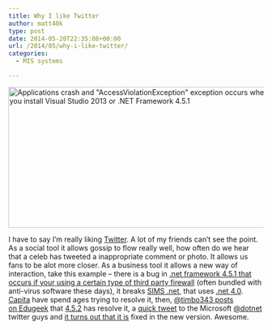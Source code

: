 ```yaml
---
title: Why I like Twitter
author: matt40k
type: post
date: 2014-05-20T22:35:08+00:00
url: /2014/05/why-i-like-twitter/
categories:
  - MIS systems

---
```

<img class="size-full wp-image-58" src="//matt40k.uk/img/2014/05/451error.png" alt="Applications crash and &quot;AccessViolationException&quot; exception occurs when you use System.Data.SqlClient after you install Visual Studio 2013 or .NET Framework 4.5.1" width="779" height="278" />

I have to say I&#8217;m really liking <a href="http://twitter.com/matt40k" target="_blank" rel="nofollow">Twitter</a>. A lot of my friends can&#8217;t see the point. As a social tool it allows gossip to flow really well, how often do we hear that a celeb has tweeted a inappropriate comment or photo. It allows us fans to be alot more closer. As a business tool it allows a new way of interaction, take this example &#8211; there is a bug in <a href="http://support.microsoft.com/kb/2915689" target="_blank" rel="nofollow">.net framework 4.5.1 that occurs if your using a certain type of third party firewall</a> (often bundled with anti-virus software these days), it breaks <a href="http://www.capita-sims.co.uk/" target="_blank" rel="nofollow">SIMS .net</a>, that uses <a href="http://en.wikipedia.org/wiki/.NET_Framework_version_history#.NET_Framework_4" target="_blank" rel="nofollow">.net 4.0</a>. <a href="http://www.capita-sims.co.uk/" target="_blank" rel="nofollow">Capita</a> have spend ages trying to resolve it, then, <a href="http://www.edugeek.net/forums/mis-systems/129997-microsoft-net-4-5-1-update-borking-sims-net-anyone-else-2.html#post1166917" target="_blank" rel="nofollow">@timbo343 posts on Edugeek</a> that <a href="http://en.wikipedia.org/wiki/.NET_Framework_version_history#.NET_Framework_4.5.2" target="_blank" rel="nofollow">4.5.2</a> has resolve it, a <a href="http://twitter.com/matt40k/status/464869385816268800" target="_blank" rel="nofollow">quick tweet</a> to the Microsoft <a href="http://twitter.com/DotNet" target="_blank" rel="nofollow">@dotnet</a> twitter guys and <a href="http://twitter.com/PreetiKr007/status/466661569221238784" target="_blank" rel="nofollow">it turns out that it is</a> fixed in the new version. Awesome.
